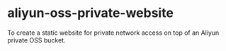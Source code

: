 # aliyun-oss-private-website
To create a static website for private network access on top of an Aliyun private OSS bucket.
